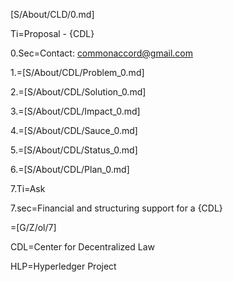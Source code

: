 [S/About/CLD/0.md]

Ti=Proposal -  {CDL}

0.Sec=Contact:  commonaccord@gmail.com

1.=[S/About/CDL/Problem_0.md]

2.=[S/About/CDL/Solution_0.md]

3.=[S/About/CDL/Impact_0.md]

4.=[S/About/CDL/Sauce_0.md]

5.=[S/About/CDL/Status_0.md]

6.=[S/About/CDL/Plan_0.md]

7.Ti=Ask

7.sec=Financial and structuring support for a {CDL}

=[G/Z/ol/7]

CDL=Center for Decentralized Law

HLP=Hyperledger Project
